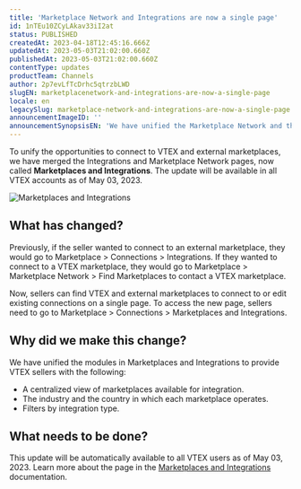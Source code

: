 ```yaml
---
title: 'Marketplace Network and Integrations are now a single page'
id: 1nTEu10ZCyLAkav33iI2at
status: PUBLISHED
createdAt: 2023-04-18T12:45:16.666Z
updatedAt: 2023-05-03T21:02:00.660Z
publishedAt: 2023-05-03T21:02:00.660Z
contentType: updates
productTeam: Channels
author: 2p7evLfTcDrhc5qtrzbLWD
slugEN: marketplacenetwork-and-integrations-are-now-a-single-page
locale: en
legacySlug: marketplace-network-and-integrations-are-now-a-single-page
announcementImageID: ''
announcementSynopsisEN: 'We have unified the Marketplace Network and the Integrations module; now, they are Marketplaces and Integrations.'
---
```


To unify the opportunities to connect to VTEX and external marketplaces, we have merged the Integrations and Marketplace Network pages, now called __Marketplaces and Integrations__. The update will be available in all VTEX accounts as of May 03, 2023.  

![Marketplaces and Integrations](//images.ctfassets.net/alneenqid6w5/6O436Pjv91m3GWuWFsmeAD/e4382e0c375781f8f1029ffe29e6738a/Captura_de_tela_2023-04-17_110739.png)

## What has changed?  

Previously, if the seller wanted to connect to an external marketplace, they would go to Marketplace > Connections > Integrations. If they wanted to connect to a VTEX marketplace, they would go to Marketplace > Marketplace Network > Find Marketplaces to contact a VTEX marketplace.  

Now, sellers can find VTEX and external marketplaces to connect to or edit existing connections on a single page. To access the new page, sellers need to go to Marketplace > Connections > Marketplaces and Integrations.  

## Why did we make this change?  

We have unified the modules in Marketplaces and Integrations to provide VTEX sellers with the following:  

- A centralized view of marketplaces available for integration.  
- The industry and the country in which each marketplace operates.  
- Filters by integration type.  

## What needs to be done?  

This update will be automatically available to all VTEX users as of May 03, 2023. Learn more about the page in the [Marketplaces and Integrations](https://help.vtex.com/en/tutorial/marketplaces-e-integracoes--5AcBO1t29nhq7rBHas9b6V) documentation.

